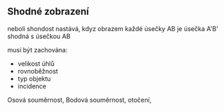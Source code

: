 ## Shodné zobrazení
neboli shondost nastává, kdyz obrazem každé úsečky AB je úsečka A'B' shodná s úsečkou AB

musí být zachována:

- velikost úhlů
- rovnoběžnost
- typ objektu
- incidence

Osová souměrnost, Bodová souměrnost, otočení, 

